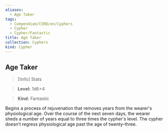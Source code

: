 ```yaml
---
aliases:
  - Age Taker
tags:
  - Compendium/CSRD/en/Cyphers
  - Cypher
  - Cypher/Fantastic
title: Age Taker
collection: Cyphers
kind: Cypher
---
```

## Age Taker    
>[!info] Stats    
> **Level:** 1d6+4    
> **Kind:** Fantastic  
    
Begins a process of rejuvenation that removes years from the wearer's physiological age. Over the course of the next seven days, the wearer sheds a number of years equal to three times the cypher's level. The cypher doesn't regress physiological age past the age of twenty-three.